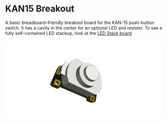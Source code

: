 # KAN15 Breakout

A basic breadboard-friendly breakout board for the KAN-15 push-button switch. It has a cavity in the center for an optional LED and resister. To see a fully self-contained LED stackup, look at the [LED Stack board](../LED-Stack)

![Spacer PCB](./render.png)